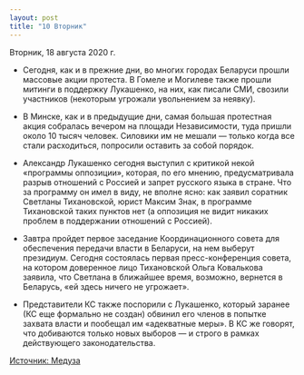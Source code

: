 ```yaml
---
layout: post
title: "10 Вторник"
---
```


Вторник, 18 августа 2020 г.

- Сегодня, как и в прежние дни, во многих городах Беларуси прошли массовые акции протеста. В Гомеле и Могилеве также прошли митинги в поддержку Лукашенко, на них, как писали СМИ, свозили участников (некоторым угрожали увольнением за неявку).

- В Минске, как и в предыдущие дни, самая большая протестная акция собралась вечером на площади Независимости, туда пришли около 10 тысяч человек. Силовики им не мешали — только когда все стали расходиться, попросили оставить за собой порядок.

- Александр Лукашенко сегодня выступил с критикой некой «программы оппозиции», которая, по его мнению, предусматривала разрыв отношений с Россией и запрет русского языка в стране. Что за программу он имел в виду, не вполне ясно: как заявил соратник Светланы Тихановской, юрист Максим Знак, в программе Тихановской таких пунктов нет (а оппозиция не видит никаких проблем в поддержании отношений с Россией).

- Завтра пройдет первое заседание Координационного совета для обеспечения передачи власти в Беларуси, на нем выберут президиум. Сегодня состоялась первая пресс-конференция совета, на котором доверенное лицо Тихановской Ольга Ковалькова заявила, что Светлана в ближайшее время, возможно, вернется в Беларусь, «ей здесь ничего не угрожает».

- Представители КС также поспорили с Лукашенко, который заранее (КС еще формально не создан) обвинил его членов в попытке захвата власти и пообещал им «адекватные меры». В КС же говорят, что добиваются только новых выборов — и строго в рамках действующего законодательства.

[Источник: Медуза](mdza.io/QUGSSifMMAM)
